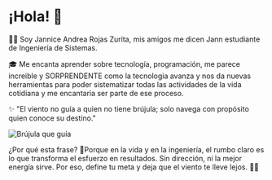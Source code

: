 # ¡Hola! 👋

👩‍💻 Soy Jannice Andrea Rojas Zurita, mis amigos me dicen Jann estudiante de Ingeniería de Sistemas.

🎓 Me encanta aprender sobre tecnología, programación, me parece increible y SORPRENDENTE como la tecnologia avanza y nos da nuevas herramientas
para poder sistematizar todas las actividades de la vida cotidiana y me encantaria ser parte de ese proceso.

✨ "El viento no guía a quien no tiene brújula; solo navega con propósito quien conoce su destino."  

![Brújula que guía](dibujo-de-la-mano-esquema-brújula-vintage-abstracta-libre-retro-image241123797)


¿Por qué esta frase?
🪷Porque en la vida y en la ingeniería, el rumbo claro es lo que transforma el esfuerzo en resultados.
Sin dirección, ni la mejor energía sirve. Por eso, define tu meta y deja que el viento te lleve lejos. 🍃🌻
